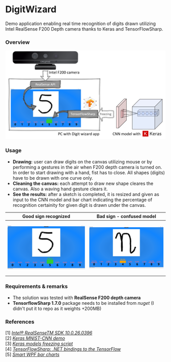 # DigitWizard
Demo application enabling real time recognition of digits drawn utilizing Intel RealSense F200 Depth camera thanks to Keras and TensorFlowSharp.


### Overview
<p align="center"><img src="./src/overview.png"></p>

### Usage
* **Drawing:** user can draw digits on the canvas utilizing mouse or by performing a gestures in the air when F200 depth camera is turned on. In order to start drawing with a hand, fist has to close. All shapes (digits) have to be drawn with one curve only.
* **Cleaning the canvas:** each attempt to draw new shape cleares the canvas. Also a waving hand gesture clears it.
* **See the results:** after a sketch is completed, it is resized and given as input to the CNN model and bar chart indicating the percentage of recognition certainity for given digit is drawn under the canvas.

| Good sign recognized |  Bad sign - confused model |
|----------------|----------------|
| <p align="center"><img src="./src/good_example.png"></p> | <p align="center"><img src="./src/bad_example.png"></p>  |

### Requirements & remarks
* The solution was tested with **RealSense F200 depth camera**
* **TensorflowSharp 1.7.0** package needs to be installed from _nuget_ (I didn't put it to repo as it weights +200MB)

### References
[1] [*Intel® RealSenseTM SDK 10.0.26.0396*](http://registrationcenter.intel.com/irc_nas/9078/release_notes_realsense_sdk_2016_r2.pdf)  
[2] [*Keras MNIST-CNN demo*](https://github.com/keras-team/keras/blob/master/examples/mnist_cnn.py)  
[3] [*Keras models freezing script*](https://stackoverflow.com/questions/45466020/how-to-export-keras-h5-to-tensorflow-pb/45466355#45466355)  
[4] [*TensorFlowSharp: .NET bindings to the TensorFlow*](https://github.com/migueldeicaza/TensorFlowSharp)  
[5] [*Smart WPF bar charts*](http://dotnetvisio.blogspot.com/2013/08/wpf-create-custom-bar-chart-using-grid.html)

